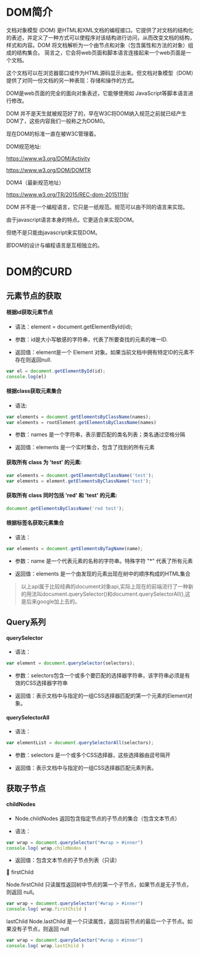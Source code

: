# DOM简介

文档对象模型 (DOM) 是HTML和XML文档的编程接口。它提供了对文档的结构化的表述，并定义了一种方式可以使程序对该结构进行访问，从而改变文档的结构，样式和内容。DOM 将文档解析为一个由节点和对象（包含属性和方法的对象）组成的结构集合。
简言之，它会将web页面和脚本语言连接起来一个web页面是一个文档。

这个文档可以在浏览器窗口或作为HTML源码显示出来。但文档对象模型（DOM）提供了对同一份文档的另一种表现：存储和操作的方式。 

DOM是web页面的完全的面向对象表述，它能够使用如 JavaScript等脚本语言进行修改。

DOM 并不是天生就被规范好了的，早在W3C将DOM纳入规范之前就已经产生DOM了，这些内容我们一般称之为DOM0。

现在DOM的标准一直在被W3C管理着。

DOM规范地址: 	

https://www.w3.org/DOM/Activity  

https://www.w3.org/DOM/DOMTR

DOM4（最新规范地址）

https://www.w3.org/TR/2015/REC-dom-20151119/


DOM 并不是一个编程语言，它只是一纸规范。规范可以由不同的语言来实现。

由于javascript语言本身的特点。它更适合来实现DOM。

但绝不是只能由javascript来实现DOM。

即DOM的设计与编程语言是互相独立的。


# DOM的CURD

## 元素节点的获取

#### 根据id获取元素节点

* 语法：element = document.getElementById(id);
	
* 参数：id是大小写敏感的字符串，代表了所要查找的元素的唯一ID.

* 返回值：element是一个 Element 对象。如果当前文档中拥有特定ID的元素不存在则返回null.

```javascript
var el = document.getElementById(id);
console.log(el)
```

#### 根据class获取元素集合

* 语法:

```javascript
var elements = document.getElementsByClassName(names); 
var elements = rootElement.getElementsByClassName(names)
```

* 参数：names 是一个字符串，表示要匹配的类名列表；类名通过空格分隔

* 返回值：elements 是一个实时集合，包含了找到的所有元素



#### 获取所有 class 为 'test' 的元素:

```javascript
var elements = document.getElementsByClassName('test');
var elements = element.getElementsByClassName('test');
```

#### 获取所有 class 同时包括 'red' 和 'test' 的元素:

```javascript
document.getElementsByClassName('red test');
```

#### 根据标签名获取元素集合

* 语法：

```javascript
var elements = document.getElementsByTagName(name);
```

* 参数：name 是一个代表元素的名称的字符串。特殊字符 "*" 代表了所有元素

* 返回值：elements 是一个由发现的元素出现在树中的顺序构成的HTML集合


> 以上api属于比较经典的document对象api,实际上现在的前端流行了一种新的用法叫document.querySelector()和document.querySelectorAll(),这是后来google加上去的。


## Query系列

#### querySelector

* 语法：

```javascript
var element = document.querySelector(selectors);
```

* 参数：selectors包含一个或多个要匹配的选择器字符串，该字符串必须是有效的CSS选择器字符串

* 返回值：表示文档中与指定的一组CSS选择器匹配的第一个元素的Element对象。




#### querySelectorAll

* 语法：

```javascript
var elementList = document.querySelectorAll(selectors);
```

* 参数：selectors 是一个或多个CSS选择器，这些选择器由逗号隔开

* 返回值：表示文档中与指定的一组CSS选择器匹配元素列表。



## 获取子节点

#### childNodes

* Node.childNodes 返回包含指定节点的子节点的集合（包含文本节点）

* 语法：

```javascript
var wrap = document.querySelector("#wrap > #inner")
console.log( wrap.childNodes )
```

* 返回值：包含文本节点的子节点列表（只读）


firstChild

Node.firstChild 只读属性返回树中节点的第一个子节点，如果节点是无子节点，则返回 null。

```javascript
var wrap = document.querySelector("#wrap > #inner")
console.log( wrap.firstChild )
```

lastChild
Node.lastChild 是一个只读属性，返回当前节点的最后一个子节点。如果没有子节点，则返回 null

```javascript
var wrap = document.querySelector("#wrap > #inner")
console.log( wrap.lastChild )
```






